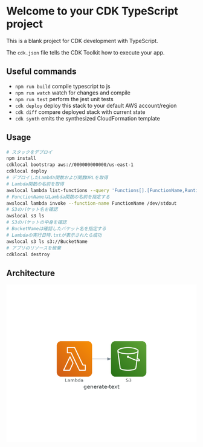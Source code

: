 # Welcome to your CDK TypeScript project

This is a blank project for CDK development with TypeScript.

The `cdk.json` file tells the CDK Toolkit how to execute your app.

## Useful commands

* `npm run build`   compile typescript to js
* `npm run watch`   watch for changes and compile
* `npm run test`    perform the jest unit tests
* `cdk deploy`      deploy this stack to your default AWS account/region
* `cdk diff`        compare deployed stack with current state
* `cdk synth`       emits the synthesized CloudFormation template

## Usage

```bash
# スタックをデプロイ
npm install
cdklocal bootstrap aws://000000000000/us-east-1
cdklocal deploy
# デプロイしたLambda関数および関数URLを取得
# Lambda関数の名前を取得
awslocal lambda list-functions --query 'Functions[].[FunctionName,Runtime]' --output text
# FunctionNameはLambda関数の名前を指定する
awslocal lambda invoke --function-name FunctionName /dev/stdout
# S3のバケット名を確認
awslocal s3 ls
# S3のバケットの中身を確認
# BucketNameは確認したバケット名を指定する
# Lambdaの実行日時.txtが表示されたら成功
awslocal s3 ls s3://BucketName
# アプリのリソースを破棄
cdklocal destroy
```

## Architecture

![Architecture](../architecture-diagrams/generate-text.png)
